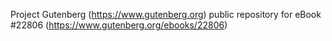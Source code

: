 Project Gutenberg (https://www.gutenberg.org) public repository for eBook #22806 (https://www.gutenberg.org/ebooks/22806)
